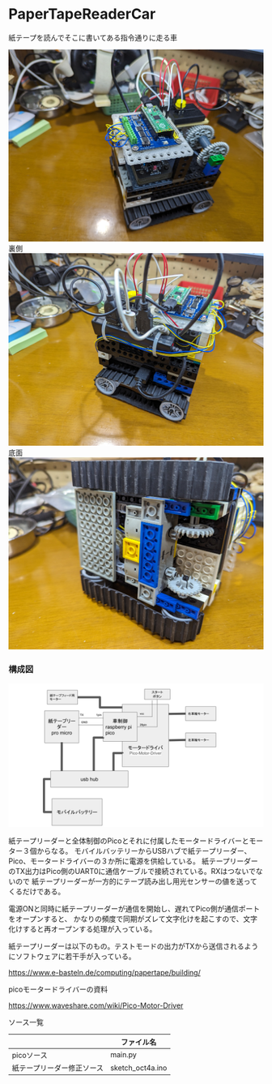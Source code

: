 # PaperTapeReaderCar

紙テープを読んでそこに書いてある指令通りに走る車

<img src="./doc/PXL_20231008_222416077.jpg" width=512 />
裏側
<img src="./doc/PXL_20231008_222529692.jpg" width=512 />
底面
<img src="./doc/PXL_20231008_223644795.jpg" width=512 />

### 構成図

<img src="./doc/Diagram.svg" width=512 />

紙テープリーダーと全体制御のPicoとそれに付属したモータードライバーとモーター３個からなる。
モバイルバッテリーからUSBハブで紙テープリーダー、Pico、モータードライバーの３か所に電源を供給している。
紙テープリーダーのTX出力はPico側のUART0に通信ケーブルで接続されている。RXはつないでないので
紙テープリーダーが一方的にテープ読み出し用光センサーの値を送ってくるだけである。

電源ONと同時に紙テープリーダーが通信を開始し、遅れてPico側が通信ポートをオープンすると、
かなりの頻度で同期がズレて文字化けを起こすので、文字化けすると再オープンする処理が入っている。


紙テープリーダーは以下のもの。テストモードの出力がTXから送信されるようにソフトウェアに若干手が入っている。

https://www.e-basteln.de/computing/papertape/building/


picoモータードライバーの資料

https://www.waveshare.com/wiki/Pico-Motor-Driver

ソース一覧

||ファイル名|
|--|--|
|picoソース|main.py|
|紙テープリーダー修正ソース|sketch_oct4a.ino|
